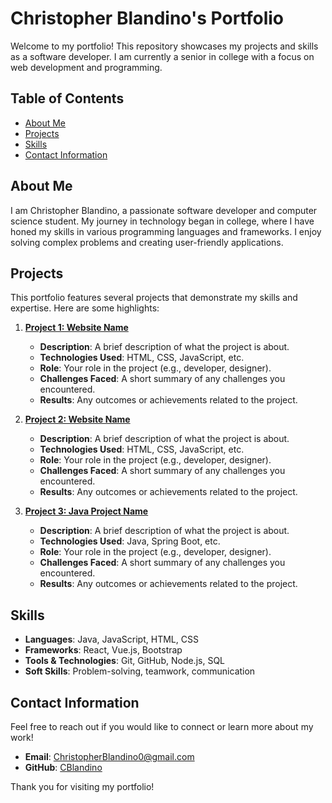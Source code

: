 # Christopher Blandino's Portfolio

Welcome to my portfolio! This repository showcases my projects and skills as a software developer. I am currently a senior in college with a focus on web development and programming.

## Table of Contents
- [About Me](#about-me)
- [Projects](#projects)
- [Skills](#skills)
- [Contact Information](#contact-information)

## About Me

I am Christopher Blandino, a passionate software developer and computer science student. My journey in technology began in college, where I have honed my skills in various programming languages and frameworks. I enjoy solving complex problems and creating user-friendly applications.

## Projects

This portfolio features several projects that demonstrate my skills and expertise. Here are some highlights:

1. **[Project 1: Website Name](Link-to-Project-1)**  
   - **Description**: A brief description of what the project is about.
   - **Technologies Used**: HTML, CSS, JavaScript, etc.
   - **Role**: Your role in the project (e.g., developer, designer).
   - **Challenges Faced**: A short summary of any challenges you encountered.
   - **Results**: Any outcomes or achievements related to the project.

2. **[Project 2: Website Name](Link-to-Project-2)**  
   - **Description**: A brief description of what the project is about.
   - **Technologies Used**: HTML, CSS, JavaScript, etc.
   - **Role**: Your role in the project (e.g., developer, designer).
   - **Challenges Faced**: A short summary of any challenges you encountered.
   - **Results**: Any outcomes or achievements related to the project.

3. **[Project 3: Java Project Name](Link-to-Project-3)**  
   - **Description**: A brief description of what the project is about.
   - **Technologies Used**: Java, Spring Boot, etc.
   - **Role**: Your role in the project (e.g., developer, designer).
   - **Challenges Faced**: A short summary of any challenges you encountered.
   - **Results**: Any outcomes or achievements related to the project.

## Skills

- **Languages**: Java, JavaScript, HTML, CSS
- **Frameworks**: React, Vue.js, Bootstrap
- **Tools & Technologies**: Git, GitHub, Node.js, SQL
- **Soft Skills**: Problem-solving, teamwork, communication

## Contact Information

Feel free to reach out if you would like to connect or learn more about my work!

- **Email**: [ChristopherBlandino0@gmail.com](mailto:ChristopherBlandino0@gmail.com)
- **GitHub**: [CBlandino](https://github.com/CBlandino)

Thank you for visiting my portfolio!
